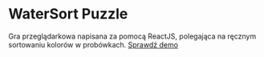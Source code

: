 # WaterSort Puzzle
Gra przeglądarkowa napisana za pomocą ReactJS, polegająca na ręcznym sortowaniu kolorów w probówkach.
[Sprawdź demo](https://rzak.pl/watersort)
